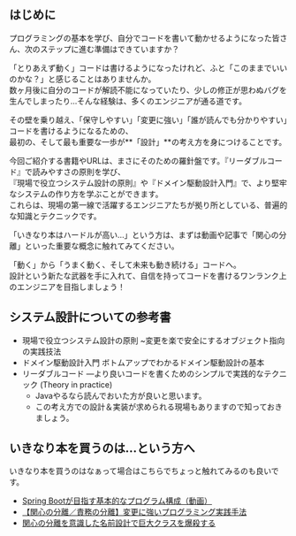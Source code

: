 ## はじめに

プログラミングの基本を学び、自分でコードを書いて動かせるようになった皆さん、次のステップに進む準備はできていますか？

「とりあえず動く」コードは書けるようになったけれど、ふと「このままでいいのかな？」と感じることはありませんか。  
数ヶ月後に自分のコードが解読不能になっていたり、少しの修正が思わぬバグを生んでしまったり…そんな経験は、多くのエンジニアが通る道です。

その壁を乗り越え、「保守しやすい」「変更に強い」「誰が読んでも分かりやすい」コードを書けるようになるための、  
最初の、そして最も重要な一歩が**「設計」**の考え方を身につけることです。

今回ご紹介する書籍やURLは、まさにそのための羅針盤です。『リーダブルコード』で読みやすさの原則を学び、  
『現場で役立つシステム設計の原則』や『ドメイン駆動設計入門』で、より堅牢なシステムの作り方を学ぶことができます。  
これらは、現場の第一線で活躍するエンジニアたちが拠り所としている、普遍的な知識とテクニックです。

「いきなり本はハードルが高い…」という方は、まずは動画や記事で「関心の分離」といった重要な概念に触れてみてください。  

「動く」から「うまく動く、そして未来も動き続ける」コードへ。  
設計という新たな武器を手に入れて、自信を持ってコードを書けるワンランク上のエンジニアを目指しましょう！

## システム設計についての参考書

-   現場で役立つシステム設計の原則 ~変更を楽で安全にするオブジェクト指向の実践技法
-   ドメイン駆動設計入門 ボトムアップでわかるドメイン駆動設計の基本
-   リーダブルコード ―より良いコードを書くためのシンプルで実践的なテクニック (Theory in practice)
    -   Javaやるなら読んでおいた方が良いと思います。
    -   この考え方での設計＆実装が求められる現場もありますので知っておきましょう。

## いきなり本を買うのは…という方へ

いきなり本を買うのはなぁって場合はこちらでちょっと触れてみるのも良いです。

-   [Spring Bootが目指す基本的なプログラム構成（動画）](https://stechup.co.jp/springboot_pgstructure/)
-   [【関心の分離／責務の分離】変更に強いプログラミング実践手法](https://docs.sakai-sc.co.jp/article/software-engineering/separation-of-concerns.html)
-   [関心の分離を意識した名前設計で巨大クラスを爆殺する](https://docs.sakai-sc.co.jp/article/software-engineering/separation-of-concerns.html)
